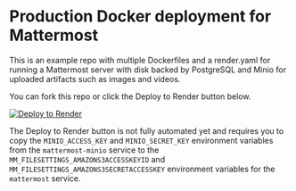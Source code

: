 # Production Docker deployment for Mattermost

This is an example repo with multiple Dockerfiles and a render.yaml for running a Mattermost server
with disk backed by PostgreSQL and Minio for uploaded artifacts such as images and videos.

You can fork this repo or click the Deploy to Render button below.

[![Deploy to Render](http://render.com/images/deploy-to-render-button.svg)](https://dashboard.render.com/iac/new?repoOwner=render-examples&repoName=mattermost&branch=master&provider=GITHUB)

The Deploy to Render button is not fully automated yet and requires you to copy the
`MINIO_ACCESS_KEY` and `MINIO_SECRET_KEY` environment variables from the `mattermost-minio` service
to the `MM_FILESETTINGS_AMAZONS3ACCESSKEYID` and `MM_FILESETTINGS_AMAZONS3SECRETACCESSKEY`
environment variables for the `mattermost` service.
